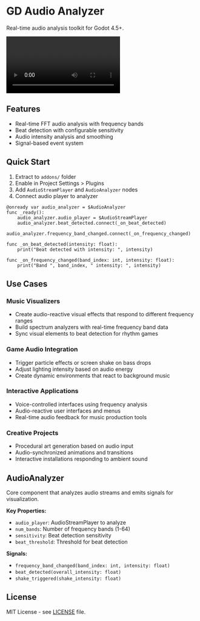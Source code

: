 # GD Audio Analyzer

Real-time audio analysis toolkit for Godot 4.5+.

![GD Audio Analyzer Demo](example.mp4)

## Features

- Real-time FFT audio analysis with frequency bands
- Beat detection with configurable sensitivity
- Audio intensity analysis and smoothing
- Signal-based event system

## Quick Start

1. Extract to `addons/` folder
2. Enable in Project Settings > Plugins
3. Add `AudioStreamPlayer` and `AudioAnalyzer` nodes
4. Connect audio player to analyzer

```gdscript
@onready var audio_analyzer = $AudioAnalyzer
func _ready():
    audio_analyzer.audio_player = $AudioStreamPlayer
    audio_analyzer.beat_detected.connect(_on_beat_detected)
    audio_analyzer.frequency_band_changed.connect(_on_frequency_changed)

func _on_beat_detected(intensity: float):
    print("Beat detected with intensity: ", intensity)

func _on_frequency_changed(band_index: int, intensity: float):
    print("Band ", band_index, " intensity: ", intensity)
```

## Use Cases

### Music Visualizers

- Create audio-reactive visual effects that respond to different frequency ranges
- Build spectrum analyzers with real-time frequency band data
- Sync visual elements to beat detection for rhythm games

### Game Audio Integration

- Trigger particle effects or screen shake on bass drops
- Adjust lighting intensity based on audio energy
- Create dynamic environments that react to background music

### Interactive Applications

- Voice-controlled interfaces using frequency analysis
- Audio-reactive user interfaces and menus
- Real-time audio feedback for music production tools

### Creative Projects

- Procedural art generation based on audio input
- Audio-synchronized animations and transitions
- Interactive installations responding to ambient sound

## AudioAnalyzer

Core component that analyzes audio streams and emits signals for visualization.

**Key Properties:**

- `audio_player`: AudioStreamPlayer to analyze
- `num_bands`: Number of frequency bands (1-64)
- `sensitivity`: Beat detection sensitivity
- `beat_threshold`: Threshold for beat detection

**Signals:**

- `frequency_band_changed(band_index: int, intensity: float)`
- `beat_detected(overall_intensity: float)`
- `shake_triggered(shake_intensity: float)`

## License

MIT License - see [LICENSE](LICENSE) file.